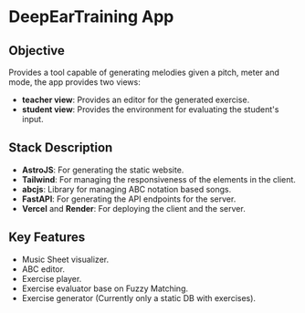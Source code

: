 # DeepEarTraining App

## Objective

Provides a tool capable of generating melodies given a pitch, meter and mode, the app provides two views:

- **teacher view**: Provides an editor for the generated exercise.
- **student view**: Provides the environment for evaluating the student's input.

## Stack Description

- **AstroJS**: For generating the static website.
- **Tailwind**: For managing the responsiveness of the elements in the client.
- **abcjs**: Library for managing ABC notation based songs.
- **FastAPI**: For generating the API endpoints for the server.
- **Vercel** and **Render**: For deploying the client and the server.

## Key Features

- Music Sheet visualizer.
- ABC editor.
- Exercise player.
- Exercise evaluator base on Fuzzy Matching.
- Exercise generator (Currently only a static DB with exercises).
